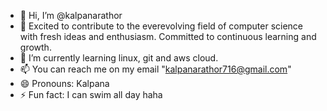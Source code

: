 - 👋 Hi, I’m @kalpanarathor
- 👀 Excited to contribute to the everevolving field of computer science with fresh
ideas and enthusiasm. Committed to continuous
learning and growth.
- 🌱 I’m currently learning linux, git and aws cloud.
- 📫 You can reach me on my email "kalpanarathor716@gmail.com"
- 😄 Pronouns: Kalpana 
- ⚡ Fun fact: I can swim all day haha

<!---
kalpanarathor/kalpanarathor is a ✨ special ✨ repository because its `README.md` (this file) appears on your GitHub profile.
You can click the Preview link to take a look at your changes.
--->
